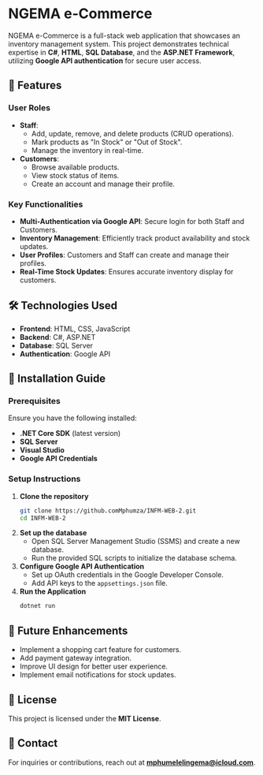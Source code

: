 # NGEMA e-Commerce 

NGEMA e-Commerce is a full-stack web application that showcases an inventory management system. This project demonstrates technical expertise in **C#**, **HTML**, **SQL Database**, and the **ASP.NET Framework**, utilizing **Google API authentication** for secure user access.

## 🚀 Features

### **User Roles**
- **Staff**:
  - Add, update, remove, and delete products (CRUD operations).
  - Mark products as "In Stock" or "Out of Stock".
  - Manage the inventory in real-time.
- **Customers**:
  - Browse available products.
  - View stock status of items.
  - Create an account and manage their profile.

### **Key Functionalities**
- **Multi-Authentication via Google API**: Secure login for both Staff and Customers.
- **Inventory Management**: Efficiently track product availability and stock updates.
- **User Profiles**: Customers and Staff can create and manage their profiles.
- **Real-Time Stock Updates**: Ensures accurate inventory display for customers.

## 🛠️ Technologies Used

- **Frontend**: HTML, CSS, JavaScript
- **Backend**: C#, ASP.NET
- **Database**: SQL Server
- **Authentication**: Google API

## 📌 Installation Guide

### **Prerequisites**
Ensure you have the following installed:
- **.NET Core SDK** (latest version)
- **SQL Server**
- **Visual Studio**
- **Google API Credentials**

### **Setup Instructions**
1. **Clone the repository**
   ```sh
   git clone https://github.comMphumza/INFM-WEB-2.git
   cd INFM-WEB-2
   ```
2. **Set up the database**
   - Open SQL Server Management Studio (SSMS) and create a new database.
   - Run the provided SQL scripts to initialize the database schema.
3. **Configure Google API Authentication**
   - Set up OAuth credentials in the Google Developer Console.
   - Add API keys to the `appsettings.json` file.
4. **Run the Application**
   ```sh
   dotnet run
   ```

## 🚀 Future Enhancements
- Implement a shopping cart feature for customers.
- Add payment gateway integration.
- Improve UI design for better user experience.
- Implement email notifications for stock updates.

## 📜 License
This project is licensed under the **MIT License**.

## 📩 Contact
For inquiries or contributions, reach out at **mphumelelingema@icloud.com**.

